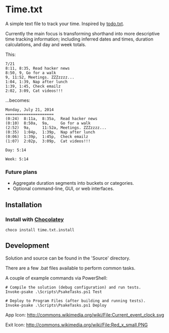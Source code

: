 Time.txt
========

A simple text file to track your time.  Inspired by [todo.txt](http://todotxt.com/).

Currently the main focus is transforming shorthand into more descriptive time tracking information; including inferred dates and times, duration calculations, and day and week totals.

This:

	7/21
	8:11, 8:35, Read hacker news
	8:50, 9, Go for a walk
	9, 11:52, Meetings. ZZZzzzz...
	1:04, 1:39, Nap after lunch
	1:39, 1:45, Check emailz
	2:02, 3:09, Cat videos!!!

...becomes:

	Monday, July 21, 2014
	=====================
	(0:24)  8:11a,  8:35a,  Read hacker news
	(0:10)  8:50a,  9a,     Go for a walk
	(2:52)  9a,     11:52a, Meetings. ZZZzzzz...
	(0:35)  1:04p,  1:39p,  Nap after lunch
	(0:06)  1:39p,  1:45p,  Check emailz
	(1:07)  2:02p,  3:09p,  Cat videos!!!

	Day: 5:14

	Week: 5:14

### Future plans

* Aggregate duration segments into buckets or categories.
* Optional command-line, GUI, or web interfaces.


Installation
------------

### Install with [Chocolatey](https://chocolatey.org/ "Chocolatey")

	choco install time.txt.install

Development
-----------

Solution and source can be found in the 'Source' directory.

There are a few .bat files available to perform common tasks.

A couple of example commands via PowerShell:

	# Compile the solution (debug configuration) and run tests.
	Invoke-psake .\Scripts\PsakeTasks.ps1 Test

	# Deploy to Program Files (after building and running tests).
	Invoke-psake .\Scripts\PsakeTasks.ps1 Deploy

App Icon: http://commons.wikimedia.org/wiki/File:Current_event_clock.svg

Exit Icon: http://commons.wikimedia.org/wiki/File:Red_x_small.PNG
